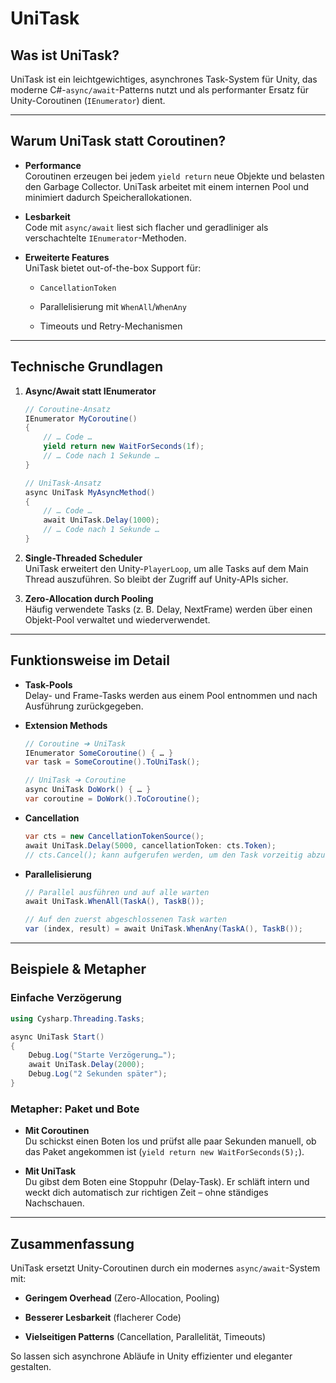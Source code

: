 # UniTask

## Was ist UniTask?

UniTask ist ein leichtgewichtiges, asynchrones Task-System für Unity, das moderne C#-`async/await`-Patterns nutzt und als performanter Ersatz für Unity-Coroutinen (`IEnumerator`) dient.

---

## Warum UniTask statt Coroutinen?

- **Performance**  
    Coroutinen erzeugen bei jedem `yield return` neue Objekte und belasten den Garbage Collector. UniTask arbeitet mit einem internen Pool und minimiert dadurch Speicherallokationen.
    
- **Lesbarkeit**  
    Code mit `async/await` liest sich flacher und geradliniger als verschachtelte `IEnumerator`-Methoden.
    
- **Erweiterte Features**  
    UniTask bietet out-of-the-box Support für:
    
    - `CancellationToken`
        
    - Parallelisierung mit `WhenAll`/`WhenAny`
        
    - Timeouts und Retry-Mechanismen
        

---

## Technische Grundlagen

1. **Async/Await statt IEnumerator**
    
    ```csharp
    // Coroutine-Ansatz
    IEnumerator MyCoroutine()
    {
        // … Code …
        yield return new WaitForSeconds(1f);
        // … Code nach 1 Sekunde …
    }
    
    // UniTask-Ansatz
    async UniTask MyAsyncMethod()
    {
        // … Code …
        await UniTask.Delay(1000);
        // … Code nach 1 Sekunde …
    }
    ```
    
2. **Single-Threaded Scheduler**  
    UniTask erweitert den Unity-`PlayerLoop`, um alle Tasks auf dem Main Thread auszuführen. So bleibt der Zugriff auf Unity-APIs sicher.
    
3. **Zero-Allocation durch Pooling**  
    Häufig verwendete Tasks (z. B. Delay, NextFrame) werden über einen Objekt-Pool verwaltet und wiederverwendet.
    

---

## Funktionsweise im Detail

- **Task-Pools**  
    Delay- und Frame-Tasks werden aus einem Pool entnommen und nach Ausführung zurückgegeben.
    
- **Extension Methods**
    
    ```csharp
    // Coroutine ➔ UniTask
    IEnumerator SomeCoroutine() { … }
    var task = SomeCoroutine().ToUniTask();
    
    // UniTask ➔ Coroutine
    async UniTask DoWork() { … }
    var coroutine = DoWork().ToCoroutine();
    ```
    
- **Cancellation**
    
    ```csharp
    var cts = new CancellationTokenSource();
    await UniTask.Delay(5000, cancellationToken: cts.Token);
    // cts.Cancel(); kann aufgerufen werden, um den Task vorzeitig abzubrechen
    ```
    
- **Parallelisierung**
    
    ```csharp
    // Parallel ausführen und auf alle warten
    await UniTask.WhenAll(TaskA(), TaskB());
    
    // Auf den zuerst abgeschlossenen Task warten
    var (index, result) = await UniTask.WhenAny(TaskA(), TaskB());
    ```
    

---

## Beispiele & Metapher

### Einfache Verzögerung

```csharp
using Cysharp.Threading.Tasks;

async UniTask Start()
{
    Debug.Log("Starte Verzögerung…");
    await UniTask.Delay(2000);
    Debug.Log("2 Sekunden später");
}
```

### Metapher: Paket und Bote

- **Mit Coroutinen**  
    Du schickst einen Boten los und prüfst alle paar Sekunden manuell, ob das Paket angekommen ist (`yield return new WaitForSeconds(5);`).
    
- **Mit UniTask**  
    Du gibst dem Boten eine Stoppuhr (Delay-Task). Er schläft intern und weckt dich automatisch zur richtigen Zeit – ohne ständiges Nachschauen.
    

---

## Zusammenfassung

UniTask ersetzt Unity-Coroutinen durch ein modernes `async/await`-System mit:

- **Geringem Overhead** (Zero-Allocation, Pooling)
    
- **Besserer Lesbarkeit** (flacherer Code)
    
- **Vielseitigen Patterns** (Cancellation, Parallelität, Timeouts)
    

So lassen sich asynchrone Abläufe in Unity effizienter und eleganter gestalten.